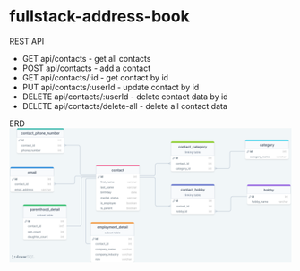# fullstack-address-book

REST API

- GET api/contacts - get all contacts
- POST api/contacts - add a contact
- GET api/contacts/:id - get contact by id
- PUT api/contacts/:userId - update contact by id
- DELETE api/contacts/:userId - delete contact data by id
- DELETE api/contacts/delete-all - delete all contact data

ERD
![Alt text](backend/drawSQL-phonebook-export-2023-10-31.png)
